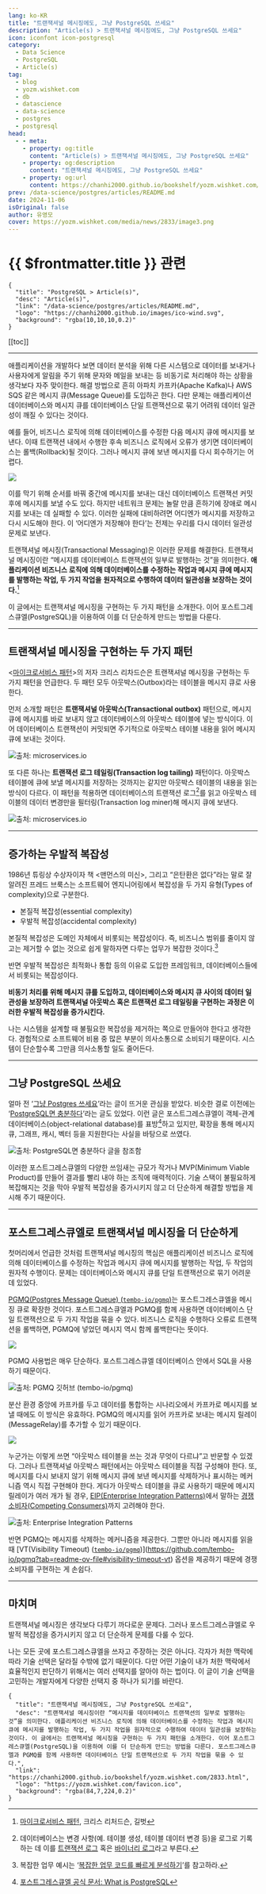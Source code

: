 ```yaml
---
lang: ko-KR
title: "트랜잭셔널 메시징에도, 그냥 PostgreSQL 쓰세요"
description: "Article(s) > 트랜잭셔널 메시징에도, 그냥 PostgreSQL 쓰세요"
icon: iconfont icon-postgresql
category:
  - Data Science
  - PostgreSQL
  - Article(s)
tag:
  - blog
  - yozm.wishket.com
  - db
  - datascience
  - data-science
  - postgres
  - postgresql
head:
  - - meta:
    - property: og:title
      content: "Article(s) > 트랜잭셔널 메시징에도, 그냥 PostgreSQL 쓰세요"
    - property: og:description
      content: "트랜잭셔널 메시징에도, 그냥 PostgreSQL 쓰세요"
    - property: og:url
      content: https://chanhi2000.github.io/bookshelf/yozm.wishket.com/2833.html
prev: /data-science/postgres/articles/README.md
date: 2024-11-06
isOriginal: false
author: 유영모
cover: https://yozm.wishket.com/media/news/2833/image3.png
---
```


# {{ $frontmatter.title }} 관련

```component VPCard
{
  "title": "PostgreSQL > Article(s)",
  "desc": "Article(s)",
  "link": "/data-science/postgres/articles/README.md",
  "logo": "https://chanhi2000.github.io/images/ico-wind.svg",
  "background": "rgba(10,10,10,0.2)"
}
```

[[toc]]

---

<SiteInfo
  name="트랜잭셔널 메시징에도, 그냥 PostgreSQL 쓰세요"
  desc="트랜잭셔널 메시징이란 “메시지를 데이터베이스 트랜잭션의 일부로 발행하는 것”을 의미한다. 애플리케이션 비즈니스 로직에 의해 데이터베이스를 수정하는 작업과 메시지 큐에 메시지를 발행하는 작업, 두 가지 작업을 원자적으로 수행하여 데이터 일관성을 보장하는 것이다. 이 글에서는 트랜잭셔널 메시징을 구현하는 두 가지 패턴을 소개한다. 이어 포스트그레스큐엘(PostgreSQL)을 이용하여 이를 더 단순하게 만드는 방법을 다룬다. 포스트그레스큐엘과 PGMQ를 함께 사용하면 데이터베이스 단일 트랜잭션으로 두 가지 작업을 묶을 수 있다."
  url="https://yozm.wishket.com/magazine/detail/2833/"
  logo="https://yozm.wishket.com/favicon.ico"
  preview="https://yozm.wishket.com/media/news/2833/image3.png"/>

애플리케이션을 개발하다 보면 데이터 분석을 위해 다른 시스템으로 데이터를 보내거나 사용자에게 알림을 주기 위해 문자와 메일을 보내는 등 비동기로 처리해야 하는 상황을 생각보다 자주 맞이한다. 해결 방법으로 흔히 아파치 카프카(Apache Kafka)나 AWS SQS 같은 메시지 큐(Message Queue)를 도입하곤 한다. 다만 문제는 애플리케이션 데이터베이스와 메시지 큐를 데이터베이스 단일 트랜잭션으로 묶기 어려워 데이터 일관성이 깨질 수 있다는 것이다.

예를 들어, 비즈니스 로직에 의해 데이터베이스를 수정한 다음 메시지 큐에 메시지를 보낸다. 이때 트랜잭션 내에서 수행한 후속 비즈니스 로직에서 오류가 생기면 데이터베이스는 롤백(Rollback)될 것이다. 그러나 메시지 큐에 보낸 메시지를 다시 회수하기는 어렵다.

![](https://yozm.wishket.com/media/news/2833/image2.png)

이를 막기 위해 순서를 바꿔 중간에 메시지를 보내는 대신 데이터베이스 트랜잭션 커밋 후에 메시지를 보낼 수도 있다. 하지만 네트워크 문제는 놀랄 만큼 흔하기에 장애로 메시지를 보내는 데 실패할 수 있다. 이러한 실패에 대비하려면 어디엔가 메시지를 저장하고 다시 시도해야 한다. 이 ‘어디엔가 저장해야 한다’는 전제는 우리를 다시 데이터 일관성 문제로 보낸다.

트랜잭셔널 메시징(Transactional Messaging)은 이러한 문제를 해결한다. 트랜잭셔널 메시징이란 “메시지를 데이터베이스 트랜잭션의 일부로 발행하는 것”을 의미한다. **애플리케이션 비즈니스 로직에 의해 데이터베이스를 수정하는 작업과 메시지 큐에 메시지를 발행하는 작업, 두 가지 작업을** **원자적으로 수행하여 데이터 일관성을 보장하는 것이다.**[^1]

이 글에서는 트랜잭셔널 메시징을 구현하는 두 가지 패턴을 소개한다. 이어 포스트그레스큐엘(PostgreSQL)을 이용하여 이를 더 단순하게 만드는 방법을 다룬다.

---

## 트랜잭셔널 메시징을 구현하는 두 가지 패턴

<[마이크로서비스 패턴](https://search.shopping.naver.com/book/catalog/32473887712?query=%EB%A7%88%EC%9D%B4%ED%81%AC%EB%A1%9C%EC%84%9C%EB%B9%84%EC%8A%A4%20%ED%8C%A8%ED%84%B4&NaPm=ct%3Dm2sdh71k%7Cci%3Dea89351977b61e034eacf9e91fe13bd79fb2f448%7Ctr%3Dboksl%7Csn%3D95694%7Chk%3D8349f61d46a1c5d520e9b9df9e86c52a28f8e5e5)>의 저자 크리스 리차드슨은 트랜잭셔널 메시징을 구현하는 두 가지 패턴을 언급한다. 두 패턴 모두 아웃박스(Outbox)라는 테이블을 메시지 큐로 사용한다.

먼저 소개할 패턴은 **트랜잭셔널 아웃박스(Transactional outbox)** 패턴으로, 메시지 큐에 메시지를 바로 보내지 않고 데이터베이스의 아웃박스 테이블에 넣는 방식이다. 이어 데이터베이스 트랜잭션이 커밋되면 주기적으로 아웃박스 테이블 내용을 읽어 메시지 큐에 보내는 것이다.

![출처: [microservices.io](https://microservices.io/patterns/data/transactional-outbox.html)](https://yozm.wishket.com/media/news/2833/image1.png)

또 다른 하나는 **트랜잭션 로그 테일링(Transaction log tailing)** 패턴이다. 아웃박스 테이블에 큐에 보낼 메시지를 저장하는 것까지는 같지만 아웃박스 테이블의 내용을 읽는 방식이 다르다. 이 패턴을 적용하면 데이터베이스의 트랜잭션 로그[^2]를 읽고 아웃박스 테이블의 데이터 변경만을 필터링(Transaction log miner)해 메시지 큐에 보낸다.

![출처: [microservices.io](https://microservices.io/patterns/data/transaction-log-tailing.html)](https://yozm.wishket.com/media/news/2833/image7.png)

---

## 증가하는 우발적 복잡성

1986년 튜링상 수상자이자 책 <맨먼스의 미신>, 그리고 “은탄환은 없다”라는 말로 잘 알려진 프레드 브룩스는 소프트웨어 엔지니어링에서 복잡성을 두 가지 유형(Types of complexity)으로 구분한다.

- 본질적 복잡성(essential complexity)
- 우발적 복잡성(accidental complexity)

본질적 복잡성은 도메인 자체에서 비롯되는 복잡성이다. 즉, 비즈니스 범위를 줄이지 않고는 제거할 수 없는 것으로 쉽게 말하자면 다루는 업무가 복잡한 것이다.[^3]

반면 우발적 복잡성은 최적화나 통합 등의 이유로 도입한 프레임워크, 데이터베이스들에서 비롯되는 복잡성이다.

**비동기 처리를 위해 메시지 큐를 도입하고, 데이터베이스와 메시지 큐 사이의 데이터 일관성을 보장하려 트랜잭셔널 아웃박스 혹은 트랜잭션 로그 테일링을 구현하는 과정은 이러한 우발적 복잡성을 증가시킨다.**

나는 시스템을 설계할 때 불필요한 복잡성을 제거하는 쪽으로 만들어야 한다고 생각한다. 경험적으로 소프트웨어 비용 중 많은 부분이 의사소통으로 소비되기 때문이다. 시스템이 단순할수록 그만큼 의사소통할 일도 줄어든다.

---

## 그냥 PostgreSQL 쓰세요

얼마 전 ‘[<VPIcon icon="fas fa-globe"/>그냥 Postgres 쓰세요](https://mccue.dev/pages/8-16-24-just-use-postgres)’라는 글이 뜨거운 관심을 받았다. 비슷한 결로 이전에는 ‘[<VPIcon icon="iconfont icon-github"/>PostgreSQL면 충분하다](https://gist.github.com/cpursley/c8fb81fe8a7e5df038158bdfe0f06dbb)’라는 글도 있었다. 이런 글은 포스트그레스큐엘이 객체-관계 데이터베이스(object-relational database)를 표방[^4]하고 있지만, 확장을 통해 메시지 큐, 그래프, 캐시, 벡터 등을 지원한다는 사실을 바탕으로 쓰였다.

![출처: [PostgreSQL면 충분하다](https://gist.github.com/cpursley/c8fb81fe8a7e5df038158bdfe0f06dbb) 글을 참조함](https://yozm.wishket.com/media/news/2833/image6.png)

이러한 포스트그레스큐엘의 다양한 쓰임새는 규모가 작거나 MVP(Minimum Viable Product)를 만들어 결과를 빨리 내야 하는 조직에 매력적이다. 기술 스택이 불필요하게 복잡해지는 것을 막아 우발적 복잡성을 증가시키지 않고 더 단순하게 해결할 방법을 제시해 주기 때문이다.

---

## 포스트그레스큐엘로 트랜잭셔널 메시징을 더 단순하게

첫머리에서 언급한 것처럼 트랜잭셔널 메시징의 핵심은 애플리케이션 비즈니스 로직에 의해 데이터베이스를 수정하는 작업과 메시지 큐에 메시지를 발행하는 작업, 두 작업의 원자적 수행이다. 문제는 데이터베이스와 메시지 큐를 단일 트랜잭션으로 묶기 어려운 데 있었다.

[PGMQ(Postgres Message Queue) (<VPIcon icon="iconfont icon-github"/>`tembo-io/pgmq`)](https://github.com/tembo-io/pgmq)는 포스트그레스큐엘을 메시징 큐로 확장한 것이다. 포스트그레스큐엘과 PGMQ를 함께 사용하면 데이터베이스 단일 트랜잭션으로 두 가지 작업을 묶을 수 있다. 비즈니스 로직을 수행하다 오류로 트랜잭션을 롤백하면, PGMQ에 넣었던 메시지 역시 함께 롤백한다는 뜻이다.

![](https://yozm.wishket.com/media/news/2833/image3.png)

PGMQ 사용법은 매우 단순하다. 포스트그레스큐엘 데이터베이스 안에서 SQL을 사용하기 때문이다.

![출처: [PGMQ 깃허브 (<VPIcon icon="iconfont icon-github"/>`tembo-io/pgmq`)](https://github.com/tembo-io/pgmq)](https://yozm.wishket.com/media/news/2833/image8.png)

분산 환경 중앙에 카프카를 두고 데이터를 통합하는 시나리오에서 카프카로 메시지를 보낼 때에도 이 방식은 유효하다. PGMQ의 메시지를 읽어 카프카로 보내는 메시지 릴레이(MessageRelay)를 추가할 수 있기 때문이다.

![](https://yozm.wishket.com/media/news/2833/image5.png)

누군가는 이렇게 쓰면 “아웃박스 테이블을 쓰는 것과 무엇이 다르냐”고 반문할 수 있겠다. 그러나 트랜잭셔널 아웃박스 패턴에서는 아웃박스 테이블을 직접 구성해야 한다. 또, 메시지를 다시 보내지 않기 위해 메시지 큐에 보낸 메시지를 삭제하거나 표시하는 메커니즘 역시 직접 구현해야 한다. 게다가 아웃박스 테이블을 큐로 사용하기 때문에 메시지 릴레이가 여러 개가 될 경우, [<VPIcon icon="fas fa-globe"/>EIP(Enterprise Integration Patterns)](https://enterpriseintegrationpatterns.com/)에서 말하는 [<VPIcon icon="fas fa-globe"/>경쟁 소비자(Competing Consumers)](https://enterpriseintegrationpatterns.com/patterns/messaging/CompetingConsumers.html)까지 고려해야 한다.

![출처: [Enterprise Integration Patterns](https://enterpriseintegrationpatterns.com/patterns/messaging/CompetingConsumers.html)](https://yozm.wishket.com/media/news/2833/image4.png)

반면 PGMQ는 메시지를 삭제하는 메커니즘을 제공한다. 그뿐만 아니라 메시지를 읽을 때 [VT(Visibility Timeout) ([<VPIcon icon="iconfont icon-github"/>`tembo-io/pgmq`](https://github.com/tembo-io/pgmq))](https://github.com/tembo-io/pgmq?tab=readme-ov-file#visibility-timeout-vt) 옵션을 제공하기 때문에 경쟁 소비자를 구현하는 게 손쉽다.

---

## 마치며

트랜잭셔널 메시징은 생각보다 다루기 까다로운 문제다. 그러나 포스트그레스큐엘로 우발적 복잡성을 증가시키지 않고 더 단순하게 문제를 다룰 수 있다.

나는 모든 곳에 포스트그레스큐엘을 쓰자고 주장하는 것은 아니다. 각자가 처한 맥락에 따라 기술 선택은 달라질 수밖에 없기 때문이다. 다만 어떤 기술이 내가 처한 맥락에서 효율적인지 판단하기 위해서는 여러 선택지를 알아야 하는 법이다. 이 글이 기술 선택을 고민하는 개발자에게 다양한 선택지 중 하나가 되기를 바란다.

[^1]: [마이크로서비스 패턴](https://search.shopping.naver.com/book/catalog/32473887712?query=%EB%A7%88%EC%9D%B4%ED%81%AC%EB%A1%9C%EC%84%9C%EB%B9%84%EC%8A%A4%20%ED%8C%A8%ED%84%B4&NaPm=ct%3Dm2sdh71k%7Cci%3Dea89351977b61e034eacf9e91fe13bd79fb2f448%7Ctr%3Dboksl%7Csn%3D95694%7Chk%3D8349f61d46a1c5d520e9b9df9e86c52a28f8e5e5), 크리스 리처드슨, 길벗
[^2]: 데이터베이스는 변경 사항(예. 테이블 생성, 테이블 데이터 변경 등)을 로그로 기록하는 데 이를 [<VPIcon icon="fa-brands fa-wikipedia-w"/>트랜잭션 로그](https://en.wikipedia.org/wiki/Transaction_log) 혹은 [<VPIcon icon="iconfont icon-mysql"/>바이너리 로그](https://dev.mysql.com/doc/refman/8.4/en/binary-log.html)라고 부른다.
[^3]: 복잡한 업무 예시는 ‘[복잡한 업무 코드를 빠르게 분석하기](https://popit.kr/%EB%B3%B5%EC%9E%A1%ED%95%9C-%EC%97%85%EB%AC%B4-%EC%BD%94%EB%93%9C%EB%A5%BC-%EB%B9%A0%EB%A5%B4%EA%B2%8C-%EB%B6%84%EC%84%9D%ED%95%98%EA%B8%B0/)’를 참고하라.
[^4]: [포스트그레스큐엘 공식 문서: What is PostgreSQL](https://postgresql.org/docs/current/intro-whatis.html)

<!-- TODO: add ARTICLE CARD -->
```component VPCard
{
  "title": "트랜잭셔널 메시징에도, 그냥 PostgreSQL 쓰세요",
  "desc": "트랜잭셔널 메시징이란 “메시지를 데이터베이스 트랜잭션의 일부로 발행하는 것”을 의미한다. 애플리케이션 비즈니스 로직에 의해 데이터베이스를 수정하는 작업과 메시지 큐에 메시지를 발행하는 작업, 두 가지 작업을 원자적으로 수행하여 데이터 일관성을 보장하는 것이다. 이 글에서는 트랜잭셔널 메시징을 구현하는 두 가지 패턴을 소개한다. 이어 포스트그레스큐엘(PostgreSQL)을 이용하여 이를 더 단순하게 만드는 방법을 다룬다. 포스트그레스큐엘과 PGMQ를 함께 사용하면 데이터베이스 단일 트랜잭션으로 두 가지 작업을 묶을 수 있다.",
  "link": "https://chanhi2000.github.io/bookshelf/yozm.wishket.com/2833.html",
  "logo": "https://yozm.wishket.com/favicon.ico",
  "background": "rgba(84,7,224,0.2)"
}
```
